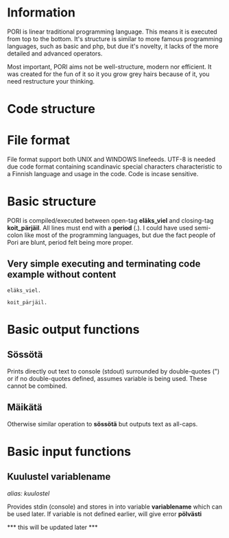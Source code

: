 # Information

PORI is linear traditional programming language. This means it is executed from top to the bottom. It's structure is similar to more famous programming languages, such as basic and php, but due it's novelty, it lacks of the more detailed and advanced operators.

Most important, PORI aims not be well-structure, modern nor efficient. It was created for the fun of it so it you grow grey hairs because of it, you need restructure your thinking.

# Code structure

# File format

File format support both UNIX and WINDOWS linefeeds. UTF-8 is needed due code format containing scandinavic special characters characteristic to a Finnish language and usage in the code. Code is incase sensitive.

# Basic structure

PORI is compiled/executed between open-tag **eläks_viel** and closing-tag **koit_pärjäil**. All lines must end with a **period** (.). I could have used semi-colon like most of the programming languages, but due the fact people of Pori are blunt, period felt being more proper.

## Very simple executing and terminating code example without content

    eläks_viel.
    
    koit_pärjäil.
    
# Basic output functions

## Sössötä

Prints directly out text to console (stdout) surrounded by double-quotes (") or if no double-quotes defined, assumes variable is being used. These cannot be combined.

## Mäikätä

Otherwise similar operation to **sössötä** but outputs text as all-caps.

# Basic input functions

## Kuulustel **variablename**
*alias: kuulostel*

Provides stdin (console) and stores in into variable **variablename** which can be used later. If variable is not defined earlier, will give error **pölvästi**

*** this will be updated later ***

